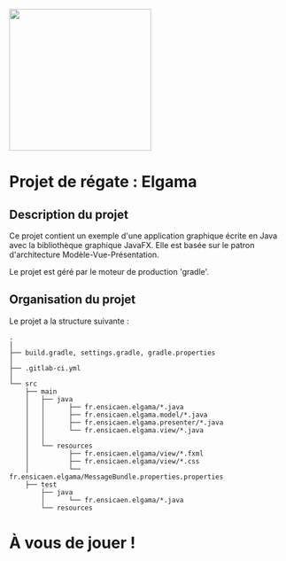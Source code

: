 [<img src="https://www.ensicaen.fr/wp-content/uploads/2017/02/LogoEnsicaen.gif" width="256" >](https://www.ensicaen.fr)

Projet de régate : Elgama
================

## Description du projet

Ce projet contient un exemple d'une application graphique écrite en Java avec
la bibliothèque graphique JavaFX. Elle est basée sur le patron d'architecture
Modèle-Vue-Présentation.

Le projet est géré par le moteur de production 'gradle'.

## Organisation du projet
 
Le projet a la structure suivante :

    .
    │
    ├── build.gradle, settings.gradle, gradle.properties
    │
    ├── .gitlab-ci.yml
    │
    └── src
        ├── main
        │   ├── java
        │   │      ├── fr.ensicaen.elgama/*.java
        │   │      ├── fr.ensicaen.elgama.model/*.java
        │   │      ├── fr.ensicaen.elgama.presenter/*.java
        │   │      └── fr.ensicaen.elgama.view/*.java
        │   │
        │   └── resources
        │          ├── fr.ensicaen.elgama/view/*.fxml
        │          ├── fr.ensicaen.elgama/view/*.css
        │          └── fr.ensicaen.elgama/MessageBundle.properties.properties
        ├── test
            ├── java
            │      └── fr.ensicaen.elgama/*.java
            └── resources

# À vous de jouer !